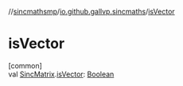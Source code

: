 //[sincmathsmp](../../index.md)/[io.github.gallvp.sincmaths](index.md)/[isVector](is-vector.md)

# isVector

[common]\
val [SincMatrix](-sinc-matrix/index.md).[isVector](is-vector.md): [Boolean](https://kotlinlang.org/api/latest/jvm/stdlib/kotlin/-boolean/index.html)
